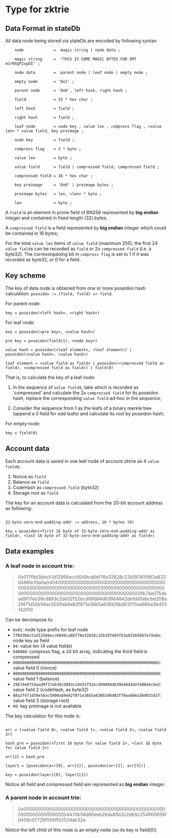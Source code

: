 # Type for zktrie

## Data Format in stateDb

All data node being stored via stateDb are encoded by following syntax:

``` EBNF
    node             =  magic string | node data ;

    magic string     =  "THIS IS SOME MAGIC BYTES FOR SMT m1rRXgP2xpDI" ;

    node data        =  parent node | leaf node | empty node ;

    empty node       = '0x2' ;

    parent node      = '0x0', left hash, right hash ;

    field            = 32 * hex char ;

    left hash        = field ;

    right hash       = field ;

    leaf node        = node key , value len , compress flag , <value len> * value field, key preimage ;

    node key         = field ;

    compress flag    = 3 * byte ;

    value len        = byte ;

    value field      = field | compressed field, compressed field ;

    compressed field = 16 * hex char ;

    key preimage     = '0x0' | preimage bytes ;

    preimage bytes   = len, <len> * byte ;

    len              = byte ;
```

A `field` is an element in prime field of BN256 represented by **big endian** integer and contained in fixed length (32) bytes;

A `compressed field` is a field represented by **big endian** integer which could be contained in 16 bytes;

For the total `value len` items of `value field` (maximum 255), the first 24 `value field`s can be recorded as `field` or 2x `compressed field` (i.e. a byte32). The corresonpdoing bit in `compress flag` is set to 1 if it was recorded as byte32, or 0 for a field.

## Key scheme

The key of data node is obtained from one or more poseidon hash calculation: `poseidon := (field, field) => field`.

For parent node:

```
key = poseidon(<left hash>, <right hash>)
```

For leaf node:

```
key = poseidon(<pre key>, <value hash>)

pre key = poseidon(field(1), <node key>)

value hash = poseidon(<leaf element>, <leaf element>) | poseidon(<value hash>, <value hash>)

leaf element = <value field as field> | poseidon(<compressed field as field>, <compressed field as field>) | field(0)

```

That is, to calculate the key of a leaf node:

1. In the sequence of `value field`s, take which is recorded as 'compressed' and calculate the 2x `compressed field` for its poseidon hash, replace the corresponding `value field` ad-hoc in the sequence;

2. Consider the sequence from 1 as the leafs of a binary merkle tree (append a 0 field for odd leafs) and calculate its root by poseidon hash;

For empty node:

```
key = field(0)
```

## Account data

Each account data is saved in one leaf node of account zktrie as 4 `value field`s:

1. Nonce as `field`
2. Balance as `field`
3. CodeHash as `compressed field` (byte32)
4. Storage root as `field`

The key for an account data is calculated from the 20-bit account address as following:

```

32-byte-zero-end-padding-addr := address, 16 * bytes (0)

key = poseidon(<first 16 byte of 32-byte-zero-end-padding-addr as field>, <last 16 byte of 32-byte-zero-end-padding-addr as field>)

```

## Data examples

### A leaf node in account trie:

> 0x017f9d3bbc51d12566ecc6049ca6bf76e32828c22b197405f63a833b566fe7da0a040400000000000000000000000000000000000000000000000000000000000000000001000000000000000000000000000000000000000000000000000000000000000029b74e075daad9f17eb39cd893c2dd32f52ecd99084d63964842defd00ebcbe208a2f471d50e56ac5000ab9e82f871e36b5a636b19bd02f70aa666a3bd03142f00

Can be decompose to:

+ `0x01`: node type prefix for leaf node
+ `7f9d3bbc51d12566ecc6049ca6bf76e32828c22b197405f63a833b566fe7da0a`: node key as field
+ `04`: value len (4 value fields)
+ `040000`: compress flag, a 24 bit array, indicating the third field is compressed
+ `0000000000000000000000000000000000000000000000000000000000000001`: value field 0 (nonce)
+ `0000000000000000000000000000000000000000000000000000000000000000`: value field 1 (balance)
+ `29b74e075daad9f17eb39cd893c2dd32f52ecd99084d63964842defd00ebcbe2`: value field 2 (codeHash, as byte32)
+ `08a2f471d50e56ac5000ab9e82f871e36b5a636b19bd02f70aa666a3bd03142f`: value field 3 (storage root)
+ `00`: key preimage is not avaliable

The key calculation for this node is:

```

arr = [<value field 0>, <value field 1>, <value field 2>, <value field 3>]

hash_pre = poseidon(<first 16 byte for value field 2>, <last 16 byte for value field 2>)

arr[2] = hash_pre

layer1 = [poseidon(arr[0], arr[1]), poseidon(arr[2], arr[3])]

key = poseidon(layer1[0], layer1[1])

```

Notice all field and compressed field are represented as **big endian** integer.

### A parent node in account trie:

> 0x00000000000000000000000000000000000000000000000000000000000000000004470b58d80eeb26da85b2c2db5c254900656fb459c07729f556ff02534ab32a

Notice the left child of this node is an empty node (so its key is field(0))
